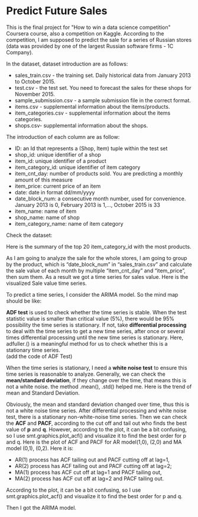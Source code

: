 # Predict Future Sales

This is the final project for "How to win a data science competition" Coursera course, also a competition on Kaggle. According to the competition, I am supposed to predict the sale for a series of Russian stores (data was provided by one of the largest Russian software firms - 1C Company). 

In the dataset, dataset introduction are as follows:

* sales_train.csv - the training set. Daily historical data from January 2013 to October 2015.
* test.csv - the test set. You need to forecast the sales for these shops for November 2015.
* sample_submission.csv - a sample submission file in the correct format.
* items.csv - supplemental information about the items/products.
* item_categories.csv - supplemental information about the items categories.
* shops.csv- supplemental information about the shops.

The introduction of each column are as follow:

* ID: an Id that represents a (Shop, Item) tuple within the test set
* shop_id: unique identifier of a shop
* item_id: unique identifier of a product
* item_category_id: unique identifier of item category
* item_cnt_day: number of products sold. You are predicting a monthly amount of this measure
* item_price: current price of an item
* date: date in format dd/mm/yyyy
* date_block_num: a consecutive month number, used for convenience. January 2013 is 0, February 2013 is 1,..., October 2015 is 33
* item_name: name of item
* shop_name: name of shop
* item_category_name: name of item category
 
Check the dataset:

Here is the summary of the top 20 item_category_id with the most products.

As I am going to analyze the sale for the whole stores, I am going to group by the product, which is “date_block_num” in “sales_train.csv” and calculate the sale value of each month by multiple “item_cnt_day” and “item_price”, then sum them. As a result we got a time series for sales value. Here is the visualized Sale value time series.


To predict a time series, I consider the ARIMA model. So the mind map should be like:


**ADF test** is used to check whether the time series is stable. When the test statistic value is smaller than critical value (5%), there would be 95% possibility the time series is stationary. If not, take **differential processing** to deal with the time series to get a new time series, after once or several times differential processing until the new time series is stationary. Here, adfuller.() is a meaningful method for us to check whether this is a stationary time series.     
(add the code of ADF Test)


When the time series is stationary, I need a **white noise test** to ensure this time series is reasonable to analyze. Generally, we can check the **mean/standard deviation**, if they change over the time, that means this is not a white noise. the method .mean(), .std() helped me. Here is the trend of mean and Standard Deviation.
 
Obviously, the mean and standard deviation changed over time, thus this is not a white noise time series.
After differential processing and white noise test, there is a stationary non-white-noise time series. Then we can check the **ACF** and **PACF**, according to the cut off and tail out who finds the best value of **p** and **q**. However, according to the plot, it can be a bit confusing, so I use smt.graphics.plot_acf() and visualize it to find the best order for p and q. Here is the plot of ACF and PACF for AR model(1,0), (2,0) and MA model (0,1), (0,2). Here it is:
- AR(1) process has ACF tailing out and PACF cutting off at lag=1, 
- AR(2) process has ACF tailing out and PACF cutting off at lag=2; 
- MA(1) process has ACF cut off at lag=1 and PACF tailing out, 
- MA(2) process has ACF cut off at lag=2 and PACF tailing out. 

According to the plot, it can be a bit confusing, so I use smt.graphics.plot_acf() and visualize it to find the best order for p and q. 


Then I got the ARIMA model. 
